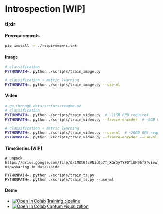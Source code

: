 # Introspection [WIP]

### tl;dr

#### Prerequirements
```bash
pip install -r ./requirements.txt
```

#### Image
```bash
# classification
PYTHONPATH=. python ./scripts/train_image.py

# classification + metric learning
PYTHONPATH=. python ./scripts/train_image.py --use-ml
```

#### Video
```bash
# go through data/scripts/readme.md
# classification
PYTHONPATH=. python ./scripts/train_video.py  # ~11GB GPU required
PYTHONPATH=. python ./scripts/train_video.py --freeze-encoder  # ~5GB GPU required

# classification + metric learning
PYTHONPATH=. python ./scripts/train_video.py --use-ml  # ~20GB GPU required
PYTHONPATH=. python ./scripts/train_video.py --freeze-encoder --use-ml  # ~15GB GPU required
```

#### Time Series [WIP]
```
# unpack https://drive.google.com/file/d/1MKtGfcVNiq0p7T_XGYGyTYFDYiUH96fS/view?usp=sharing to data/abide

PYTHONPATH=. python ./scripts/train_ts.py
PYTHONPATH=. python ./scripts/train_ts.py --use-ml
```

#### Demo

- [![Open In Colab](https://colab.research.google.com/assets/colab-badge.svg)](https://colab.research.google.com/drive/1Uo2lTQJCo31ZAejl1y7tyt8BGRE6wcxj#scrollTo=CDa4TjwSou33) [Training pipeline](./notebooks/train.ipynb)
- [![Open In Colab](https://colab.research.google.com/assets/colab-badge.svg)](https://colab.research.google.com/github/catalyst-team/introspection/blob/main/notebooks/intospection.ipynb) [Captum visualization](./notebooks/intospection.ipynb)
